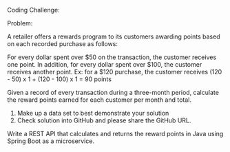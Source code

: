 Coding Challenge: 

Problem:

A retailer offers a rewards program to its customers awarding points based on each recorded purchase as follows:
 
For every dollar spent over $50 on the transaction, the customer receives one point.
In addition, for every dollar spent over $100, the customer receives another point.
Ex: for a $120 purchase, the customer receives
(120 - 50) x 1 + (120 - 100) x 1 = 90 points

Given a record of every transaction during a three-month period, calculate the reward points earned for each customer per month and total. 
1. Make up a data set to best demonstrate your solution
2. Check solution into GitHub and please share the GitHub URL.

Write a REST API that calculates and returns the reward points in Java using Spring Boot as a microservice. 

